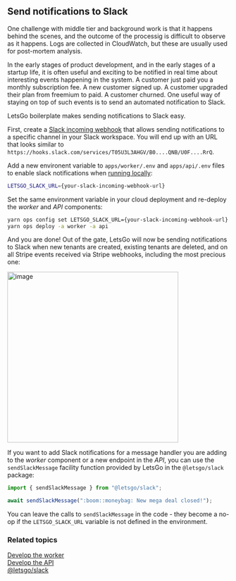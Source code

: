 ## Send notifications to Slack

One challenge with middle tier and background work is that it happens behind the scenes, and the outcome of the processig is difficult to observe as it happens. Logs are collected in CloudWatch, but these are usually used for post-mortem analysis.

In the early stages of product development, and in the early stages of a startup life, it is often useful and exciting to be notified in real time about interesting events happening in the system. A customer just paid you a monthly subscription fee. A new customer signed up. A customer upgraded their plan from freemium to paid. A customer churned. One useful way of staying on top of such events is to send an automated notification to Slack.

LetsGo boilerplate makes sending notifications to Slack easy.

First, create a [Slack incoming webhook](https://api.slack.com/messaging/webhooks) that allows sending notifications to a specific channel in your Slack workspace. You will end up with an URL that looks similar to `https://hooks.slack.com/services/T05U3L3AHGV/B0....QNB/U0F....RrQ`.

Add a new environent variable to `apps/worker/.env` and `apps/api/.env` files to enable slack notifications when [running locally](../tutorials/building-and-running-locally.md):

```bash
LETSGO_SLACK_URL={your-slack-incoming-webhook-url}
```

Set the same environment variable in your cloud deployment and re-deploy the _worker_ and _API_ components:

```bash
yarn ops config set LETSGO_SLACK_URL={your-slack-incoming-webhook-url}
yarn ops deploy -a worker -a api
```

And you are done! Out of the gate, LetsGo will now be sending notifications to Slack when new tenants are created, existing tenants are deleted, and on all Stripe events received via Stripe webhooks, including the most precious one:

<img width="388" alt="image" src="https://github.com/tjanczuk/letsgo/assets/822369/73166dd0-bee4-4cbf-9cad-f279eaef6211">

If you want to add Slack notifications for a message handler you are adding to the _worker_ component or a new endpoint in the _API_, you can use the `sendSlackMessage` facility function provided by LetsGo in the `@letsgo/slack` package:

```typescript
import { sendSlackMessage } from "@letsgo/slack";

await sendSlackMessage(":boom::moneybag: New mega deal closed!");
```

You can leave the calls to `sendSlackMessage` in the code - they become a no-op if the `LETSGO_SLACK_URL` variable is not defined in the environment.

### Related topics

[Develop the worker](./develop-the-worker.md)  
[Develop the API](./develop-the-api.md)  
[@letsgo/slack](../reference/letsgo-slack/README.md)
